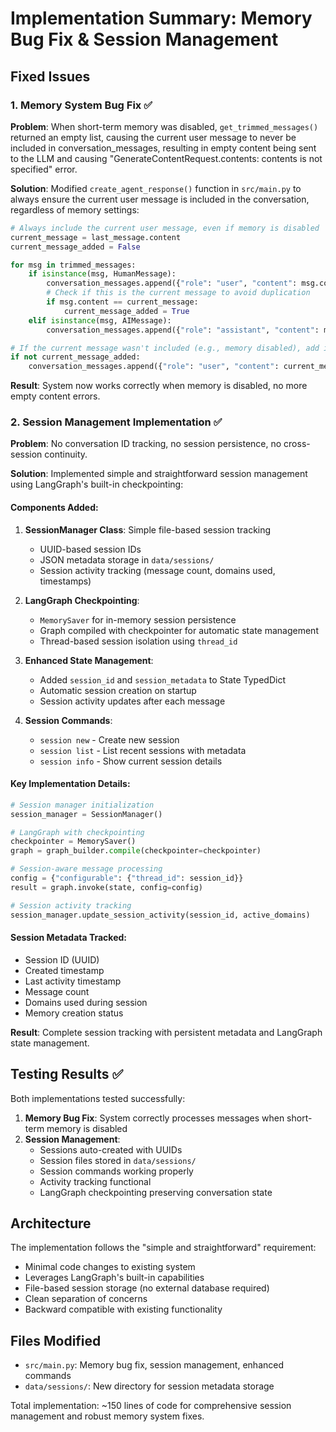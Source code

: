 # Implementation Summary: Memory Bug Fix & Session Management

## Fixed Issues

### 1. Memory System Bug Fix ✅

**Problem**: When short-term memory was disabled, `get_trimmed_messages()` returned an empty list, causing the current user message to never be included in conversation_messages, resulting in empty content being sent to the LLM and causing "GenerateContentRequest.contents: contents is not specified" error.

**Solution**: Modified `create_agent_response()` function in `src/main.py` to always ensure the current user message is included in the conversation, regardless of memory settings:

```python
# Always include the current user message, even if memory is disabled
current_message = last_message.content
current_message_added = False

for msg in trimmed_messages:
    if isinstance(msg, HumanMessage):
        conversation_messages.append({"role": "user", "content": msg.content})
        # Check if this is the current message to avoid duplication
        if msg.content == current_message:
            current_message_added = True
    elif isinstance(msg, AIMessage):
        conversation_messages.append({"role": "assistant", "content": msg.content})

# If the current message wasn't included (e.g., memory disabled), add it now
if not current_message_added:
    conversation_messages.append({"role": "user", "content": current_message})
```

**Result**: System now works correctly when memory is disabled, no more empty content errors.

### 2. Session Management Implementation ✅

**Problem**: No conversation ID tracking, no session persistence, no cross-session continuity.

**Solution**: Implemented simple and straightforward session management using LangGraph's built-in checkpointing:

#### Components Added:

1. **SessionManager Class**: Simple file-based session tracking
   - UUID-based session IDs
   - JSON metadata storage in `data/sessions/`
   - Session activity tracking (message count, domains used, timestamps)

2. **LangGraph Checkpointing**: 
   - `MemorySaver` for in-memory session persistence
   - Graph compiled with checkpointer for automatic state management
   - Thread-based session isolation using `thread_id`

3. **Enhanced State Management**:
   - Added `session_id` and `session_metadata` to State TypedDict
   - Automatic session creation on startup
   - Session activity updates after each message

4. **Session Commands**:
   - `session new` - Create new session
   - `session list` - List recent sessions with metadata
   - `session info` - Show current session details

#### Key Implementation Details:

```python
# Session manager initialization
session_manager = SessionManager()

# LangGraph with checkpointing
checkpointer = MemorySaver()
graph = graph_builder.compile(checkpointer=checkpointer)

# Session-aware message processing
config = {"configurable": {"thread_id": session_id}}
result = graph.invoke(state, config=config)

# Session activity tracking
session_manager.update_session_activity(session_id, active_domains)
```

#### Session Metadata Tracked:
- Session ID (UUID)
- Created timestamp
- Last activity timestamp
- Message count
- Domains used during session
- Memory creation status

**Result**: Complete session tracking with persistent metadata and LangGraph state management.

## Testing Results ✅

Both implementations tested successfully:

1. **Memory Bug Fix**: System correctly processes messages when short-term memory is disabled
2. **Session Management**: 
   - Sessions auto-created with UUIDs
   - Session files stored in `data/sessions/`
   - Session commands working properly
   - Activity tracking functional
   - LangGraph checkpointing preserving conversation state

## Architecture

The implementation follows the "simple and straightforward" requirement:
- Minimal code changes to existing system
- Leverages LangGraph's built-in capabilities
- File-based session storage (no external database required)
- Clean separation of concerns
- Backward compatible with existing functionality

## Files Modified

- `src/main.py`: Memory bug fix, session management, enhanced commands
- `data/sessions/`: New directory for session metadata storage

Total implementation: ~150 lines of code for comprehensive session management and robust memory system fixes. 
